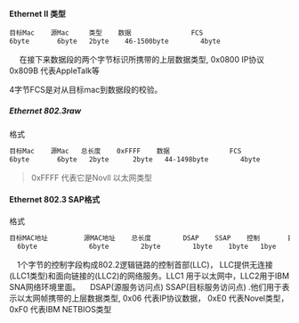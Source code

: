 #### Ethernet II 类型
```txt
目标Mac    源Mac     类型    数据               FCS
6byte       6byte   2byte    46-1500byte        4byte
```
&emsp; 在接下来数据段的两个字节标识所携带的上层数据类型, 0x0800 IP协议 0x809B 代表AppleTalk等

4字节FCS是对从目标mac到数据段的校验。

##### Ethernet 802.3raw
格式
```txt
目标Mac    源Mac   总长度    0xFFFF    数据               FCS
6byte       6byte   2byte      2byte   44-1498byte        4byte
```
> 0xFFFF 代表它是Novll 以太网类型


#### Ethernet 802.3 SAP格式
格式
```txt
目标MAC地址         源MAC地址    总长度        DSAP    SSAP    控制       数据       FCS
  6byte             6byte        2byte        1byte    1byte   1bye     43-1497byte  4byte 
```
&emsp;1个字节的控制字段构成802.2逻辑链路的控制首部(LLC)， LLC提供无连接(LLC1类型)和面向链接的(LLC2)的网络服务。LLC1 用于以太网中，LLC2用于IBM SNA网络环境里面。
&emsp;DSAP(源服务访问点)  SSAP(目标服务访问点) .他们用于表示以太网帧携带的上层数据类型, 0x06 代表IP协议数据， 0xE0 代表Novel类型， 0xF0 代表IBM NETBIOS类型



